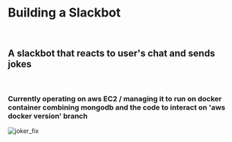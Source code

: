 <h1>Building a Slackbot</h1><br>
<h2>A slackbot that reacts to user's chat and sends jokes </h2><br>

<h3>Currently operating on aws EC2 / managing it to run on docker container combining mongodb and the code to interact on 'aws docker version' branch</h3>

![joker_fix](https://user-images.githubusercontent.com/39256000/58455581-0ce84100-815d-11e9-833c-90c7af08f52f.jpg)
